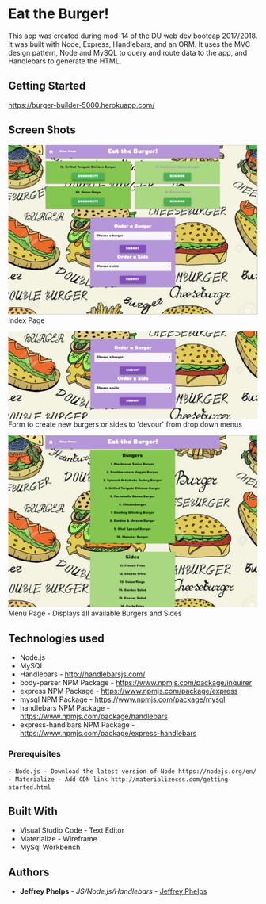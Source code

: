 # Eat the Burger!

This app was created during mod-14 of the DU web dev bootcap 2017/2018. It was built with Node, Express, Handlebars, and an ORM. It uses the MVC design pattern, Node and MySQL to query and route data to the app, and Handlebars to generate the HTML.

## Getting Started
https://burger-builder-5000.herokuapp.com/

## Screen Shots

![Screen shot](public/assets/images/index.png)
Index Page

![Screen shot2](public/assets/images/form.png)
Form to create new burgers or sides to 'devour' from drop down menus

![Screen shot3](public/assets/images/menu.png)
Menu Page - Displays all available Burgers and Sides

## Technologies used
- Node.js
- MySQL
- Handlebars - http://handlebarsjs.com/
- body-parser NPM Package - https://www.npmjs.com/package/inquirer
- express NPM Package - https://www.npmjs.com/package/express
- mysql NPM Package - https://www.npmjs.com/package/mysql
- handlebars NPM Package - https://www.npmjs.com/package/handlebars
- express-handlbars NPM Package - https://www.npmjs.com/package/express-handlebars

### Prerequisites

```
- Node.js - Download the latest version of Node https://nodejs.org/en/
- Materialize - Add CDN link http://materializecss.com/getting-started.html
```

## Built With

* Visual Studio Code - Text Editor
* Materialize - Wireframe
* MySql Workbench

## Authors

* **Jeffrey Phelps** - *JS/Node.js/Handlebars* - [Jeffrey Phelps](https://github.com/JeffreyPhelps)
